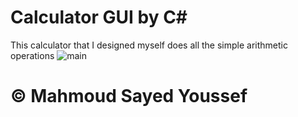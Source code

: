 # Calculator GUI by C#
This calculator that I designed myself does all the simple arithmetic operations
![main](https://blogger.googleusercontent.com/img/a/AVvXsEjC1b2q6BIoD6xQmQiumwg4Z9v13e6mEwfvDzE1bpnxYUvF2kCkh31BWB9oX4HJP0FaxMt4lymihUb9ubP8LIF9TDCD3n8ZRNF1RB4r7GH5T0_3eJGh7-z5j7VXgnvduojID-2AG8ViapRcFOKEFT0YS3ChMD-uySXwvcFpHy-J1YQoUHZ727Pd8UVG=s1920)
# © Mahmoud Sayed Youssef

